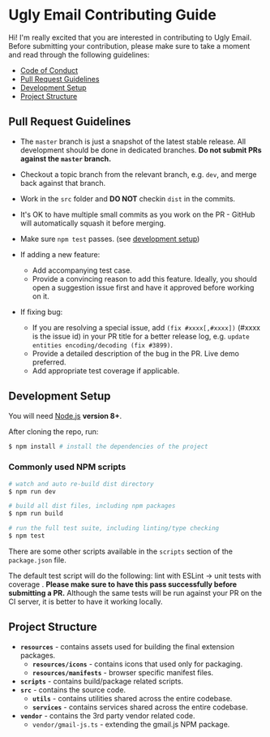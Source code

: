 # Ugly Email Contributing Guide

Hi! I'm really excited that you are interested in contributing to Ugly Email. Before submitting your contribution, please make sure to take a moment and read through the following guidelines:

- [Code of Conduct](https://github.com/OneClickLab/ugly-email-extension/blob/dev/.github/CODE_OF_CONDUCT.md)
- [Pull Request Guidelines](#pull-request-guidelines)
- [Development Setup](#development-setup)
- [Project Structure](#project-structure)

## Pull Request Guidelines

- The `master` branch is just a snapshot of the latest stable release. All development should be done in dedicated branches. **Do not submit PRs against the `master` branch.**

- Checkout a topic branch from the relevant branch, e.g. `dev`, and merge back against that branch.

- Work in the `src` folder and **DO NOT** checkin `dist` in the commits.

- It's OK to have multiple small commits as you work on the PR - GitHub will automatically squash it before merging.

- Make sure `npm test` passes. (see [development setup](#development-setup))

- If adding a new feature:
  - Add accompanying test case.
  - Provide a convincing reason to add this feature. Ideally, you should open a suggestion issue first and have it approved before working on it.

- If fixing bug:
  - If you are resolving a special issue, add `(fix #xxxx[,#xxxx])` (#xxxx is the issue id) in your PR title for a better release log, e.g. `update entities encoding/decoding (fix #3899)`.
  - Provide a detailed description of the bug in the PR. Live demo preferred.
  - Add appropriate test coverage if applicable.

## Development Setup
You will need [Node.js](http://nodejs.org) **version 8+**.

After cloning the repo, run:

``` bash
$ npm install # install the dependencies of the project
```

### Commonly used NPM scripts

``` bash
# watch and auto re-build dist directory
$ npm run dev

# build all dist files, including npm packages
$ npm run build

# run the full test suite, including linting/type checking
$ npm test
```

There are some other scripts available in the `scripts` section of the `package.json` file.

The default test script will do the following: lint with ESLint -> unit tests with coverage . **Please make sure to have this pass successfully before submitting a PR.** Although the same tests will be run against your PR on the CI server, it is better to have it working locally.

## Project Structure
- **`resources`** - contains assets used for building the final extension packages.
  - **`resources/icons`** - contains icons that used only for packaging.
  - **`resources/manifests`** - browser specific manifest files.
- **`scripts`** - contains build/package related scripts.
- **`src`** - contains the source code.
  - **`utils`** - contains utilities shared across the entire codebase.
  - **`services`** - contains services shared across the entire codebase.
- **`vendor`** - contains the 3rd party vendor related code.
  - `vendor/gmail-js.ts` - extending the gmail.js NPM package.
